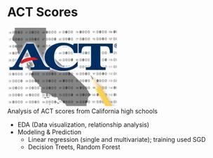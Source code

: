 # ACT Scores
![act](act.jpg)
<br>
Analysis of ACT scores from California high schools

- EDA (Data visualization, relationship analysis)
- Modeling & Prediction
    - Linear regression (single and multivariate); training used SGD
    - Decision Treets, Random Forest
